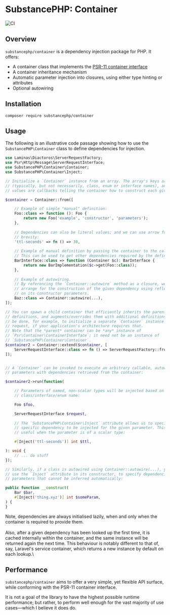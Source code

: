 # SubstancePHP: Container

![CI](https://github.com/substancephp/container/actions/workflows/ci.yml/badge.svg)

## Overview

`substancephp/container` is a dependency injection package for PHP. It offers:

* A container class that implements the [PSR-11 container interface](https://www.php-fig.org/psr/psr-11/)
* A container inheritance mechanism
* Automatic parameter injection into closures, using either type hinting or attributes
* Optional autowiring

## Installation

```
composer require substancephp/container
```

## Usage

The following is an illustrative code passage showing how to use the `SubstancePHP\Container` class to define dependencies for injection.

```php
use Laminas\Diactoros\ServerRequestFactory;
use Psr\Http\Message\ServerRequestInterface;
use SubstancePHP\Container\Container;
use SubstancePHP\Container\Inject;

// Initialize a `Container` instance from an array. The array's keys are strings
// (typically, but not necessarily, class, enum or interface names), and the array
// values are callbacks telling the container how to construct each given dependency.

$container = Container::from([

    // Example of simple "manual" definition:
    Foo::class => function (): Foo {
        return new Foo('example', 'constructor', 'parameters');
    },
    
    // Dependencies can also be literal values; and we can use arrow functions for
    // brevity:
    'ttl-seconds' => fn () => 30,
    
    // Example of manual definition by passing the container to the callback.
    // This can be used to get other dependencies required by the definition.
    BarInterface::class => function (Container $c): BarInterface {
        return new BarImplementation($c->get(Foo::class));
    },
    
    // Example of autowiring.  
    // By referencing the `Container::autowire` method as a closure, we can
    // arrange for the construction of the given dependency using reflection
    // on its constructor parameters.
    Baz::class => Container::autowire(...),
]);

// You can spawn a child container that efficiently inherits the parent container's
// definitions, and augments/overrides them with additional definitions. This might
// be done, for example, to initialize a separate `Container` instance per HTTP
// request, if your application's architecture requires that.
// Note that the *parent* container can be *any* instance of
// `Psr\Container\ContainerInterface`; it need not be an instance of
// `SubstancePHP\Container\Container`.
$container2 = Container::extend($container, [
    ServerRequestInterface::class => fn () => ServerRequestFactory::fromGlobals(),
]);


// A `Container` can be invoked to execute an arbitrary callable, autowiring its
// parameters with dependencies retrieved from the container:

$container2->run(function(

    // Parameters of named, non-scalar types will be injected based on the
    // class/interface/enum name:

    Foo $foo,

    ServerRequestInterface $request,
    
    // The `SubstancePHP\Container\Inject` attribute allows us to specify, by key, the
    // specific dependency to be injected for the given parameter. This is especially
    // useful when the parameter is of a scalar type:

    #[Inject('ttl-seconds')] int $ttl,

): void {
    // ... do stuff
});

// Similarly, if a class is autowired using Container::autowire(...), you can
// use the `Inject` attribute in its constructor, to specify dependencies for
// parameters that cannot be inferred automatically:

public function __construct(
    Bar $bar,
    #[Inject('thing.xyz')] int $someParam,
) {
}
```

Note, dependencies are always initialised lazily, when and only when the container is required to provide them.\
\
Also, after a given dependency has been looked up the first time, it is cached internally within the container, and the same instance will be returned again the next time. This behaviour is notably different to that of, say, Laravel's service container, which returns a new instance by default on each lookup.\


## Performance

`substancephp/container` aims to offer a very simple, yet flexible API surface, while conforming with the PSR-11 container interface.

It is not a goal of the library to have the highest possible runtime performance; but rather, to perform well enough for the vast majority of use cases—which I believe it does do.
